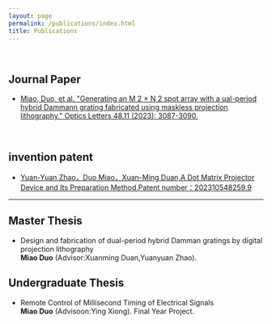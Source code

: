 ```yaml
---
layout: page
permalink: /publications/index.html
title: Publications
---
```



  <br>

## Journal Paper

- [Miao, Duo, et al. "Generating an M 2 × N 2 spot array with a ual-period hybrid Dammann grating fabricated using maskless projection lithography." Optics Letters 48.11 (2023): 3087-3090.](https://opg.optica.org/ol/abstract.cfm?uri=ol-48-11-3087)

  <br>

  
## invention  patent

- [Yuan-Yuan Zhao，Duo Miao，Xuan-Ming Duan,A Dot Matrix Projector Device and Its Preparation 
Method.Patent number：202310548259.9](https://opg.optica.org/ol/abstract.cfm?uri=ol-48-11-3087)

---

## Master Thesis

- Design and fabrication of dual-period hybrid Damman gratings by 
digital projection lithography<br>**Miao Duo** (Advisor:Xuanming Duan,Yuanyuan Zhao). 

## Undergraduate Thesis

- Remote Control of Millisecond Timing of Electrical Signals<br>**Miao Duo** (Advisoon:Ying Xiong). Final Year Project. 

  <br>
